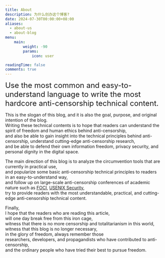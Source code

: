 ```yaml
---
title: About
description: 为什么创办这个博客?
date: 2024-07-30T00:00:00+08:00
aliases:
  - about-us
  - about-blog
menu:
    main: 
        weight: -90
        params:
            icon: user

readingTime: false
comments: true
---
```

<font size=5>Use the most common and easy-to-understand language to write the most hardcore anti-censorship technical content. </font>

This is the slogan of this blog, and it is also the goal, purpose, and original intention of the blog. <br>
Writing these technical contents is to hope that readers can understand the spirit of freedom and human ethics behind anti-censorship,<br>
and also be able to gain insight into the technical principles behind anti-censorship, understand cutting-edge anti-censorship research,<br>
and be able to defend their own information freedom, privacy security, and personal dignity in the digital space. <br>

The main direction of this blog is to analyze the circumvention tools that are currently in practical use,<br>
and popularize some basic anti-censorship technical principles to readers in an easy-to-understand way,<br>
and follow up on large-scale anti-censorship conferences of academic nature such as [FOCI](https://foci.community/), [USENIX Security](https://www.usenix.org/conference/usenixsecurity24),<br>
try to provide readers with the most understandable, practical, and cutting-edge anti-censorship technical content.

Finally, <br>
I hope that the readers who are reading this article, <br>
will one day break free from this iron cage, <br>
witness that there is no more censorship and totalitarianism in this world, <br>
witness that this blog is no longer necessary, <br>
in the glory of freedom, always remember those <br>
researchers, developers, and propagandists who have contributed to anti-censorship, <br>
and the ordinary people who have tried their best to pursue freedom.
